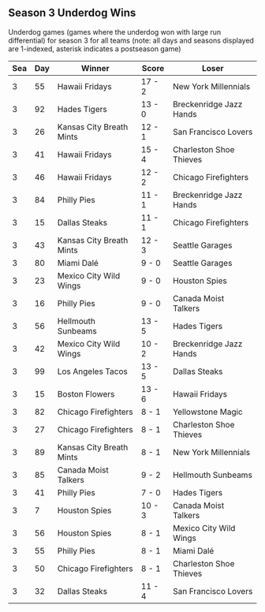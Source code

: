 ## Season 3 Underdog Wins



Underdog games (games where the underdog won with large run differential) for season 3 for all teams (note: all days and seasons displayed are 1-indexed, asterisk indicates a postseason game)


| Sea | Day | Winner | Score | Loser | 
| ------ |------ |------ |------ |------ |
| 3 | 55 | Hawaii Fridays | 17 - 2 | New York Millennials | 
| 3 | 92 | Hades Tigers | 13 - 0 | Breckenridge Jazz Hands | 
| 3 | 26 | Kansas City Breath Mints | 12 - 1 | San Francisco Lovers | 
| 3 | 41 | Hawaii Fridays | 15 - 4 | Charleston Shoe Thieves | 
| 3 | 46 | Hawaii Fridays | 12 - 2 | Chicago Firefighters | 
| 3 | 84 | Philly Pies | 11 - 1 | Breckenridge Jazz Hands | 
| 3 | 15 | Dallas Steaks | 11 - 1 | Chicago Firefighters | 
| 3 | 43 | Kansas City Breath Mints | 12 - 3 | Seattle Garages | 
| 3 | 80 | Miami Dalé | 9 - 0 | Seattle Garages | 
| 3 | 23 | Mexico City Wild Wings | 9 - 0 | Houston Spies | 
| 3 | 16 | Philly Pies | 9 - 0 | Canada Moist Talkers | 
| 3 | 56 | Hellmouth Sunbeams | 13 - 5 | Hades Tigers | 
| 3 | 42 | Mexico City Wild Wings | 10 - 2 | Breckenridge Jazz Hands | 
| 3 | 99 | Los Angeles Tacos | 13 - 5 | Dallas Steaks | 
| 3 | 15 | Boston Flowers | 13 - 6 | Hawaii Fridays | 
| 3 | 82 | Chicago Firefighters | 8 - 1 | Yellowstone Magic | 
| 3 | 27 | Chicago Firefighters | 8 - 1 | Charleston Shoe Thieves | 
| 3 | 89 | Kansas City Breath Mints | 8 - 1 | New York Millennials | 
| 3 | 85 | Canada Moist Talkers | 9 - 2 | Hellmouth Sunbeams | 
| 3 | 41 | Philly Pies | 7 - 0 | Hades Tigers | 
| 3 | 7 | Houston Spies | 10 - 3 | Canada Moist Talkers | 
| 3 | 56 | Houston Spies | 8 - 1 | Mexico City Wild Wings | 
| 3 | 55 | Philly Pies | 8 - 1 | Miami Dalé | 
| 3 | 50 | Chicago Firefighters | 8 - 1 | Charleston Shoe Thieves | 
| 3 | 32 | Dallas Steaks | 11 - 4 | San Francisco Lovers | 



